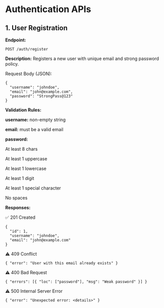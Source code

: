# Authentication APIs
## 1. User Registration

**Endpoint:**

`POST /auth/register`

**Description:**
Registers a new user with unique email and strong password policy.

Request Body (JSON):
```
{
  "username": "johndoe",
  "email": "john@example.com",
  "password": "StrongPass@123"
}
```

**Validation Rules:**

**username:** non-empty string

**email:** must be a valid email

**password:**

At least 8 chars

At least 1 uppercase

At least 1 lowercase

At least 1 digit

At least 1 special character

No spaces

**Responses:**

✅ 201 Created
```
{
  "id": 1,
  "username": "johndoe",
  "email": "john@example.com"
}
```

⚠️ 409 Conflict
```
{ "error": "User with this email already exists" }

```
⚠️ 400 Bad Request
```
{ "errors": [{ "loc": ["password"], "msg": "Weak password" }] }

```
⚠️ 500 Internal Server Error
```
{ "error": "Unexpected error: <details>" }
```
